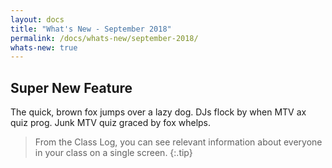 ```yaml
---
layout: docs
title: "What's New - September 2018"
permalink: /docs/whats-new/september-2018/
whats-new: true
---
```


## Super New Feature

The quick, brown fox jumps over a lazy dog. DJs flock by when MTV ax quiz prog. Junk MTV quiz graced by fox whelps.
<br>

> From the Class Log, you can see relevant information about everyone in your class on a single screen.
{:.tip}

